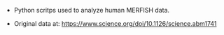 

- Python scritps used to analyze human MERFISH data.

- Original data at: <https://www.science.org/doi/10.1126/science.abm1741>



